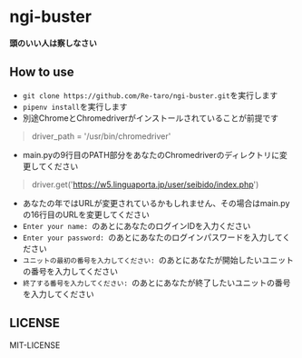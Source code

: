# ngi-buster
**頭のいい人は察しなさい**
## How to use
- `git clone https://github.com/Re-taro/ngi-buster.git`を実行します
- `pipenv install`を実行します
- 別途ChromeとChromedriverがインストールされていることが前提です
>driver_path = '/usr/bin/chromedriver'
- main.pyの9行目のPATH部分をあなたのChromedriverのディレクトリに変更してください
>driver.get('https://w5.linguaporta.jp/user/seibido/index.php')
- あなたの年ではURLが変更されているかもしれません、その場合はmain.pyの16行目のURLを変更してください
- `Enter your name: `のあとにあなたのログインIDを入力ください
- `Enter your password: `のあとにあなたのログインパスワードを入力してください
- `ユニットの最初の番号を入力してください: `のあとにあなたが開始したいユニットの番号を入力してください
- `終了する番号を入力してください: `のあとにあなたが終了したいユニットの番号を入力してください
## LICENSE
MIT-LICENSE
